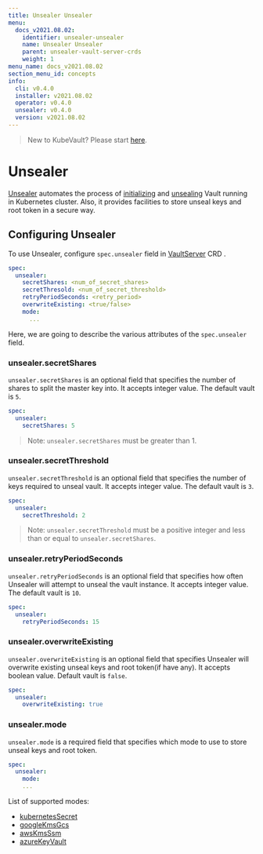 ```yaml
---
title: Unsealer Unsealer
menu:
  docs_v2021.08.02:
    identifier: unsealer-unsealer
    name: Unsealer Unsealer
    parent: unsealer-vault-server-crds
    weight: 1
menu_name: docs_v2021.08.02
section_menu_id: concepts
info:
  cli: v0.4.0
  installer: v2021.08.02
  operator: v0.4.0
  unsealer: v0.4.0
  version: v2021.08.02
---
```


> New to KubeVault? Please start [here](/docs/v2021.08.02/concepts/README).

# Unsealer

[Unsealer](https://github.com/kubevault/unsealer) automates the process of [initializing](https://www.vaultproject.io/docs/commands/operator/init.html) and [unsealing](https://www.vaultproject.io/docs/concepts/seal.html#unsealing) Vault running in Kubernetes cluster. Also, it provides facilities to store unseal keys and root token in a secure way.

## Configuring Unsealer

To use Unsealer, configure `spec.unsealer` field in [VaultServer](/docs/v2021.08.02/concepts/vault-server-crds/vaultserver) CRD .

```yaml
spec:
  unsealer:
    secretShares: <num_of_secret_shares>
    secretThresold: <num_of_secret_threshold>
    retryPeriodSeconds: <retry_period>
    overwriteExisting: <true/false>
    mode:
      ...
```

Here, we are going to describe the various attributes of the `spec.unsealer` field.

### unsealer.secretShares

`unsealer.secretShares` is an optional field that specifies the number of shares to split the master key into. It accepts integer value. The default vault is `5`.

```yaml
spec:
  unsealer:
    secretShares: 5
```

> Note: `unsealer.secretShares` must be greater than 1.

### unsealer.secretThreshold

`unsealer.secretThreshold` is an optional field that specifies the number of keys required to unseal vault. It accepts integer value. The default vault is `3`.

```yaml
spec:
  unsealer:
    secretThreshold: 2
```

> Note: `unsealer.secretThreshold` must be a positive integer and less than or equal to `unsealer.secretShares`.

### unsealer.retryPeriodSeconds

`unsealer.retryPeriodSeconds` is an optional field that specifies how often Unsealer will attempt to unseal the vault instance. It accepts integer value. The default vault is `10`.

```yaml
spec:
  unsealer:
    retryPeriodSeconds: 15
```

### unsealer.overwriteExisting

`unsealer.overwriteExisting` is an optional field that specifies Unsealer will overwrite existing unseal keys and root token(if have any). It accepts boolean value. Default vault is `false`.

```yaml
spec:
  unsealer:
    overwriteExisting: true
```

### unsealer.mode

`unsealer.mode` is a required field that specifies which mode to use to store unseal keys and root token.

```yaml
spec:
  unsealer:
    mode:
    ...
```

List of supported modes:

- [kubernetesSecret](/docs/v2021.08.02/concepts/vault-server-crds/unsealer/kubernetes_secret)
- [googleKmsGcs](/docs/v2021.08.02/concepts/vault-server-crds/unsealer/google_kms_gcs)
- [awsKmsSsm](/docs/v2021.08.02/concepts/vault-server-crds/unsealer/aws_kms_ssm)
- [azureKeyVault](/docs/v2021.08.02/concepts/vault-server-crds/unsealer/azure_key_vault)
